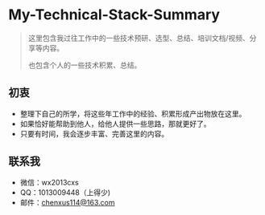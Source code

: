 # My-Technical-Stack-Summary

> 这里包含我过往工作中的一些技术预研、选型、总结、培训文档/视频、分享等内容。
> 
> 也包含个人的一些技术积累、总结。


## 初衷

- 整理下自己的所学，将这些年工作中的经验、积累形成产出物放在这里。
- 如果恰好能帮助到他人，给他人提供一些思路，那就更好了。
- 只要有时间，我会逐步丰富、完善这里的内容。


## 联系我
-   微信：wx2013cxs
-   QQ：1013009448（上得少)
-   邮件：chenxus114@163.com


